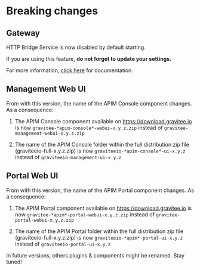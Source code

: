 # Breaking changes

## Gateway

HTTP Bridge Service is now disabled by default starting.

If you are using this feature, **do not forget to update your
settings.**

For more information, [click
here](https://docs.gravitee.io/apim/3.x/apim_installguide_hybrid_deployment.html#apim_gateway_http_bridge_server)
for documentation.

## Management Web UI

From with this version, the name of the APIM Console component changes.
As a consequence:

1.  The APIM Console component available on
    <https://download.gravitee.io> is now
    `gravitee-*apim-console*-webui-x.y.z.zip` instead of
    `gravitee-management-webui-x.y.z.zip`

2.  The name of the APIM Console folder within the full distribution zip
    file (graviteeio-full-x.y.z.zip) is now
    `graviteeio-*apim-console*-ui-x.y.z` instead of
    `graviteeio-management-ui-x.y.z`

## Portal Web UI

From with this version, the name of the APIM Portal component changes.
As a consequence:

1.  The APIM Portal component available on
    <https://download.gravitee.io> is now
    `gravitee-*apim*-portal-webui-x.y.z.zip` instead of
    `gravitee-portal-webui-x.y.z.zip`

2.  The name of the APIM Portal folder within the full distribution zip
    file (graviteeio-full-x.y.z.zip) is now
    `graviteeio-*apim*-portal-ui-x.y.z` instead of
    `graviteeio-portal-ui-x.y.z`

In future versions, others plugins & components might be renamed. Stay
tuned!
